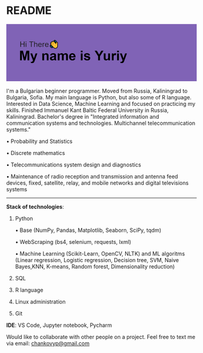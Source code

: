 # README
[![MasterHead](header.png)](https://github.com/FuryFridge)

I'm a Bulgarian beginner programmer. Moved from Russia, Kaliningrad to Bulgaria, Sofia. My main language is Python, but also some of R language. Interested in Data Science, Machine Learning and focused on practicing my skills. 
Finished Immanuel Kant Baltic Federal University in Russia, Kaliningrad. Bachelor's degree in "Integrated information and communication systems and technologies. Multichannel telecommunication systems." 

  • Probability and Statistics
  
  • Discrete mathematics
  
  • Telecommunications system design and diagnostics
  
  • Maintenance of radio reception and transmission and antenna feed devices, fixed, satellite, relay, and mobile networks and digital televisions systems

---
**Stack of technologies**:
 1. Python
 
    • Base (NumPy, Pandas, Matplotlib, Seaborn, SciPy, tqdm)
    
    • WebScraping (bs4, selenium, requests, lxml)
    
    • Machine Learning (Scikit-Learn, OpenCV, NLTK) and ML algoritms (Linear regression, Logistic regression, Decision tree, SVM, Naive Bayes,KNN, K-means, Random forest, Dimensionality reduction)
 
 2. SQL
 3. R language
 4. Linux administration
 5. Git

**IDE**: VS Code, Jupyter notebook, Pycharm

Would like to collaborate with other people on a project. Feel free to text me via email: [chankovyp@gmail.com](mailto:chankovyp@gmail.com)
